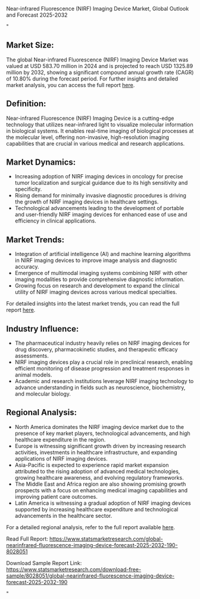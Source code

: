 Near-infrared Fluorescence (NIRF) Imaging Device Market, Global Outlook and Forecast 2025-2032

"<h2>Market Size:</h2>
<p>The global Near-infrared Fluorescence (NIRF) Imaging Device Market was valued at USD 583.70 million in 2024 and is projected to reach USD 1325.89 million by 2032, showing a significant compound annual growth rate (CAGR) of 10.80% during the forecast period. For further insights and detailed market analysis, you can access the full report <a href='https://www.statsmarketresearch.com/global-nearinfrared-fluorescence-imaging-device-forecast-2025-2032-190-8028051'>here</a>.</p>

<h2>Definition:</h2>
<p>Near-infrared Fluorescence (NIRF) Imaging Device is a cutting-edge technology that utilizes near-infrared light to visualize molecular information in biological systems. It enables real-time imaging of biological processes at the molecular level, offering non-invasive, high-resolution imaging capabilities that are crucial in various medical and research applications.</p>

<h2>Market Dynamics:</h2>
<ul>
  <li>Increasing adoption of NIRF imaging devices in oncology for precise tumor localization and surgical guidance due to its high sensitivity and specificity.</li>
  <li>Rising demand for minimally invasive diagnostic procedures is driving the growth of NIRF imaging devices in healthcare settings.</li>
  <li>Technological advancements leading to the development of portable and user-friendly NIRF imaging devices for enhanced ease of use and efficiency in clinical applications.</li>
</ul>

<h2>Market Trends:</h2>
<ul>
  <li>Integration of artificial intelligence (AI) and machine learning algorithms in NIRF imaging devices to improve image analysis and diagnostic accuracy.</li>
  <li>Emergence of multimodal imaging systems combining NIRF with other imaging modalities to provide comprehensive diagnostic information.</li>
  <li>Growing focus on research and development to expand the clinical utility of NIRF imaging devices across various medical specialties.</li>
</ul>
<p>For detailed insights into the latest market trends, you can read the full report <a href='https://www.statsmarketresearch.com/global-nearinfrared-fluorescence-imaging-device-forecast-2025-2032-190-8028051'>here</a>.</p>

<h2>Industry Influence:</h2>
<ul>
  <li>The pharmaceutical industry heavily relies on NIRF imaging devices for drug discovery, pharmacokinetic studies, and therapeutic efficacy assessments.</li>
  <li>NIRF imaging devices play a crucial role in preclinical research, enabling efficient monitoring of disease progression and treatment responses in animal models.</li>
  <li>Academic and research institutions leverage NIRF imaging technology to advance understanding in fields such as neuroscience, biochemistry, and molecular biology.</li>
</ul>

<h2>Regional Analysis:</h2>
<ul>
  <li>North America dominates the NIRF imaging device market due to the presence of key market players, technological advancements, and high healthcare expenditure in the region.</li>
  <li>Europe is witnessing significant growth driven by increasing research activities, investments in healthcare infrastructure, and expanding applications of NIRF imaging devices.</li>
  <li>Asia-Pacific is expected to experience rapid market expansion attributed to the rising adoption of advanced medical technologies, growing healthcare awareness, and evolving regulatory frameworks.</li>
  <li>The Middle East and Africa region are also showing promising growth prospects with a focus on enhancing medical imaging capabilities and improving patient care outcomes.</li>
  <li>Latin America is witnessing a gradual adoption of NIRF imaging devices supported by increasing healthcare expenditure and technological advancements in the healthcare sector.</li>
</ul>
<p>For a detailed regional analysis, refer to the full report available <a href='https://www.statsmarketresearch.com/global-nearinfrared-fluorescence-imaging-device-forecast-2025-2032-190-8028051'>here</a>.</p>

<p>Read Full Report: <a href='https://www.statsmarketresearch.com/global-nearinfrared-fluorescence-imaging-device-forecast-2025-2032-190-8028051'>https://www.statsmarketresearch.com/global-nearinfrared-fluorescence-imaging-device-forecast-2025-2032-190-8028051</a></p>
<p>Download Sample Report Link: <a href='https://www.statsmarketresearch.com/download-free-sample/8028051/global-nearinfrared-fluorescence-imaging-device-forecast-2025-2032-190'>https://www.statsmarketresearch.com/download-free-sample/8028051/global-nearinfrared-fluorescence-imaging-device-forecast-2025-2032-190</a></p>"
